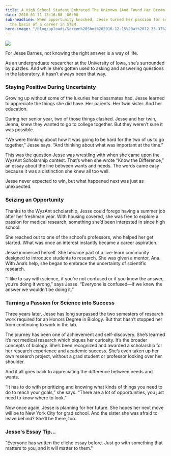```yaml
---
title: A High School Student Embraced The Unknown (And Found Her Dream Job)
date: 2016-01-11 13:16:00 -06:00
sub-headline: When opportunity knocked, Jesse turned her passion for science into
  the basis of a career in STEM.
hero-image: "/blog/uploads/Screen%20Shot%202016-12-15%20at%2012.33.37%20PM%20(1).png"
---
```


![](https://d3bstivvgzmae3.cloudfront.net/BlogImage/Jesse_Barnes_scholarship.JPG)

For Jesse Barnes, not knowing the right answer is a way of life.

As an undergraduate researcher at the University of Iowa, she’s surrounded by puzzles. And while she’s gotten used to asking and answering questions in the laboratory, it hasn’t always been that way.

### Staying Positive During Uncertainty

Growing up without some of the luxuries her classmates had, Jesse learned to appreciate the things she did have. Her parents. Her twin sister. And her education.

During her senior year, two of those things clashed. Jesse and her twin, Jenna, knew they wanted to go to college together. But they weren’t sure it was possible.

“We were thinking about how it was going to be hard for the two of us to go together,” Jesse says. “And thinking about what was important at the time.”

This was the question Jesse was wrestling with when she came upon the WyzAnt Scholarship contest. That’s when she wrote “Know the Difference,” an essay about the line between wants and needs. The words came easy because it was a distinction she knew all too well.

Jesse never expected to win, but what happened next was just as unexpected.

### Seizing an Opportunity

Thanks to the WyzAnt scholarship, Jesse could forego having a summer job after her freshman year. With housing covered, she was free to explore a passion for medical research, something she’d been interested in since high school.

She reached out to one of the school’s professors, who helped her get started. What was once an interest instantly became a career aspiration.

Jesse immersed herself. She became part of a live-learn community designed to introduce students to research. She was given a mentor, Ana. With Ana’s help, she began to embrace the uncertainty of scientific research.

“I like to say with science, if you’re not confused or if you know the answer, you’re doing it wrong,” says Jesse. “Everyone is confused—if we knew the answer we wouldn’t be doing it.”

### Turning a Passion for Science into Success

Three years later, Jesse has long surpassed the two semesters of research work required for an Honors Degree in Biology. But that hasn’t stopped her from continuing to work in the lab.

The journey has been one of achievement and self-discovery. She’s learned it’s not medical research which piques her curiosity. It’s the broader concepts of biology. She’s been recognized and awarded a scholarship for her research experience and academic success. She’s even taken up her own research project, without a grad student or professor looking over her shoulder.

And it all goes back to appreciating the difference between needs and wants.

“It has to do with prioritizing and knowing what kinds of things you need to do to reach your goals,” she says. “There are a lot of opportunities, you just need to know where to look.”

Now once again, Jesse is planning for her future. She hopes her next move will be to New York City for grad school. And the sister she was afraid to leave behind? She’ll be there, too.

### Jesse's Essay Tip...

"Everyone has written the cliche essay before. Just go with something that matters to you, and it will matter to them."

